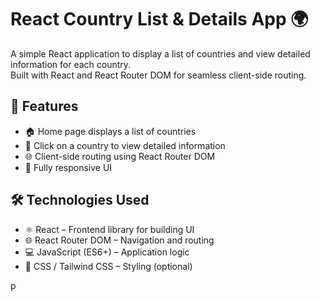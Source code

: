 # React Country List & Details App 🌍

A simple React application to display a list of countries and view detailed information for each country.  
Built with React and React Router DOM for seamless client-side routing.



## 🚀 Features

- 🏠 Home page displays a list of countries  
- 🔎 Click on a country to view detailed information  
- 🌐 Client-side routing using React Router DOM 
- 📱 Fully responsive UI  



## 🛠 Technologies Used

- ⚛️ React – Frontend library for building UI  
- 🌐 React Router DOM – Navigation and routing  
- 💻 JavaScript (ES6+) – Application logic  
- 🎨 CSS / Tailwind CSS – Styling (optional)  



p
